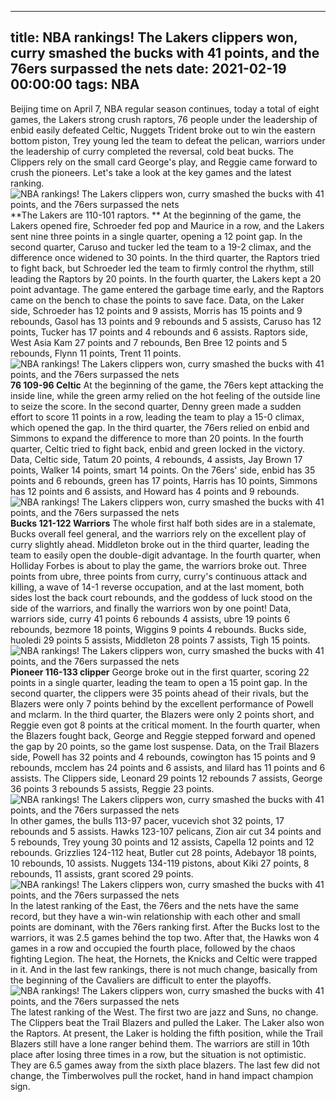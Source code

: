 
---
title: NBA rankings! The Lakers clippers won, curry smashed the bucks with 41 points, and the 76ers surpassed the nets
date: 2021-02-19 00:00:00
tags:  NBA
---
Beijing time on April 7, NBA regular season continues, today a total of eight games, the Lakers strong crush raptors, 76 people under the leadership of enbid easily defeated Celtic, Nuggets Trident broke out to win the eastern bottom piston, Trey young led the team to defeat the pelican, warriors under the leadership of curry completed the reversal, cold beat bucks. The Clippers rely on the small card George's play, and Reggie came forward to crush the pioneers. Let's take a look at the key games and the latest ranking.
![NBA rankings! The Lakers clippers won, curry smashed the bucks with 41 points, and the 76ers surpassed the nets](8dfcaf4b-e6c8-4078-8069-bc2c0f007134.gif)
**The Lakers are 110-101 raptors. **
At the beginning of the game, the Lakers opened fire, Schroeder fed pop and Maurice in a row, and the Lakers sent nine three points in a single quarter, opening a 12 point gap. In the second quarter, Caruso and tucker led the team to a 19-2 climax, and the difference once widened to 30 points. In the third quarter, the Raptors tried to fight back, but Schroeder led the team to firmly control the rhythm, still leading the Raptors by 20 points. In the fourth quarter, the Lakers kept a 20 point advantage. The game entered the garbage time early, and the Raptors came on the bench to chase the points to save face. Data, on the Laker side, Schroeder has 12 points and 9 assists, Morris has 15 points and 9 rebounds, Gasol has 13 points and 9 rebounds and 5 assists, Caruso has 12 points, Tucker has 17 points and 4 rebounds and 6 assists. Raptors side, West Asia Kam 27 points and 7 rebounds, Ben Bree 12 points and 5 rebounds, Flynn 11 points, Trent 11 points.
![NBA rankings! The Lakers clippers won, curry smashed the bucks with 41 points, and the 76ers surpassed the nets](31fef0d2-7302-44bf-8281-5c73ceb4b6cf.gif)
**76 109-96 Celtic**
At the beginning of the game, the 76ers kept attacking the inside line, while the green army relied on the hot feeling of the outside line to seize the score. In the second quarter, Denny green made a sudden effort to score 11 points in a row, leading the team to play a 15-0 climax, which opened the gap. In the third quarter, the 76ers relied on enbid and Simmons to expand the difference to more than 20 points. In the fourth quarter, Celtic tried to fight back, enbid and green locked in the victory. Data, Celtic side, Tatum 20 points, 4 rebounds, 4 assists, Jay Brown 17 points, Walker 14 points, smart 14 points. On the 76ers' side, enbid has 35 points and 6 rebounds, green has 17 points, Harris has 10 points, Simmons has 12 points and 6 assists, and Howard has 4 points and 9 rebounds.
![NBA rankings! The Lakers clippers won, curry smashed the bucks with 41 points, and the 76ers surpassed the nets](dd3c5333-a7ea-4c7a-8b1b-ae791157f54c.gif)
**Bucks 121-122 Warriors**
The whole first half both sides are in a stalemate, Bucks overall feel general, and the warriors rely on the excellent play of curry slightly ahead. Middleton broke out in the third quarter, leading the team to easily open the double-digit advantage. In the fourth quarter, when Holliday Forbes is about to play the game, the warriors broke out. Three points from ubre, three points from curry, curry's continuous attack and killing, a wave of 14-1 reverse occupation, and at the last moment, both sides lost the back court rebounds, and the goddess of luck stood on the side of the warriors, and finally the warriors won by one point! Data, warriors side, curry 41 points 6 rebounds 4 assists, ubre 19 points 6 rebounds, bezmore 18 points, Wiggins 9 points 4 rebounds. Bucks side, huoledi 29 points 5 assists, Middleton 28 points 7 assists, Tigh 15 points.
![NBA rankings! The Lakers clippers won, curry smashed the bucks with 41 points, and the 76ers surpassed the nets](07b3a429-4e6b-434a-a837-1383b4c43bb2.gif)
**Pioneer 116-133 clipper**
George broke out in the first quarter, scoring 22 points in a single quarter, leading the team to open a 15 point gap. In the second quarter, the clippers were 35 points ahead of their rivals, but the Blazers were only 7 points behind by the excellent performance of Powell and mclarm. In the third quarter, the Blazers were only 2 points short, and Reggie even got 8 points at the critical moment. In the fourth quarter, when the Blazers fought back, George and Reggie stepped forward and opened the gap by 20 points, so the game lost suspense. Data, on the Trail Blazers side, Powell has 32 points and 4 rebounds, cowington has 15 points and 9 rebounds, mcclem has 24 points and 6 assists, and lilard has 11 points and 6 assists. The Clippers side, Leonard 29 points 12 rebounds 7 assists, George 36 points 3 rebounds 5 assists, Reggie 23 points.
![NBA rankings! The Lakers clippers won, curry smashed the bucks with 41 points, and the 76ers surpassed the nets](aae6fcd6-a7f7-4a99-a199-5e3854d8f2b8.gif)
In other games, the bulls 113-97 pacer, vucevich shot 32 points, 17 rebounds and 5 assists. Hawks 123-107 pelicans, Zion air cut 34 points and 5 rebounds, Trey young 30 points and 12 assists, Capella 12 points and 12 rebounds. Grizzlies 124-112 heat, Butler cut 28 points, Adebayor 18 points, 10 rebounds, 10 assists. Nuggets 134-119 pistons, about Kiki 27 points, 8 rebounds, 11 assists, grant scored 29 points.
![NBA rankings! The Lakers clippers won, curry smashed the bucks with 41 points, and the 76ers surpassed the nets](1269af48-1051-46e6-b78d-7473101801fc.gif)
In the latest ranking of the East, the 76ers and the nets have the same record, but they have a win-win relationship with each other and small points are dominant, with the 76ers ranking first. After the Bucks lost to the warriors, it was 2.5 games behind the top two. After that, the Hawks won 4 games in a row and occupied the fourth place, followed by the chaos fighting Legion. The heat, the Hornets, the Knicks and Celtic were trapped in it. And in the last few rankings, there is not much change, basically from the beginning of the Cavaliers are difficult to enter the playoffs.
![NBA rankings! The Lakers clippers won, curry smashed the bucks with 41 points, and the 76ers surpassed the nets](1ed86b36-58c9-4f0b-90a5-8964cfbde3d4.gif)
The latest ranking of the West. The first two are jazz and Suns, no change. The Clippers beat the Trail Blazers and pulled the Laker. The Laker also won the Raptors. At present, the Laker is holding the fifth position, while the Trail Blazers still have a lone ranger behind them. The warriors are still in 10th place after losing three times in a row, but the situation is not optimistic. They are 6.5 games away from the sixth place blazers. The last few did not change, the Timberwolves pull the rocket, hand in hand impact champion sign.